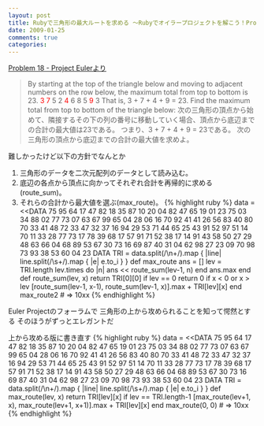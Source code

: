 ```yaml
---
layout: post
title: Rubyで三角形の最大ルートを求める ～Rubyでオイラープロジェクトを解こう！Problem18
date: 2009-01-25
comments: true
categories:
---
```



[Problem 18 - Project Eulerより](http://projecteuler.net/index.php?section=problems&id=18)
> 
> By starting at the top of the triangle below and moving to adjacent numbers on the row below, the maximum total from top to bottom is 23.
>        <span style="color:#FF0000;">3</span>
>      <span style="color:#FF0000;">7</span> 5
>    2 <span style="color:#FF0000;">4</span> 6
>  8 5 <span style="color:#FF0000;">9</span> 3
> That is, 3 + 7 + 4 + 9 = 23.
> Find the maximum total from top to bottom of the triangle below:
> 次の三角形の頂点から始めて、隣接するその下の列の番号に移動していく場合、頂点から底辺までの合計の最大値は23である。
> つまり、3 + 7 + 4 + 9 = 23である。
> 次の三角形の頂点から底辺までの合計の最大値を求めよ。


難しかったけど以下の方針でなんとか
1. 三角形のデータを二次元配列のデータとして読み込む。
1. 底辺の各点から頂点に向かってそれぞれ合計を再帰的に求める(route_sum)。
1. それらの合計から最大値を選ぶ(max_route)。
{% highlight ruby %}
data = <<DATA
75
95 64
17 47 82
18 35 87 10
20 04 82 47 65
19 01 23 75 03 34
88 02 77 73 07 63 67
99 65 04 28 06 16 70 92
41 41 26 56 83 40 80 70 33
41 48 72 33 47 32 37 16 94 29
53 71 44 65 25 43 91 52 97 51 14
70 11 33 28 77 73 17 78 39 68 17 57
91 71 52 38 17 14 91 43 58 50 27 29 48
63 66 04 68 89 53 67 30 73 16 69 87 40 31
04 62 98 27 23 09 70 98 73 93 38 53 60 04 23
DATA
 TRI = data.split(/\n+/).map { |line| line.split(/\s+/).map { |e| e.to_i } }
 def max_route
   ans = []
   lev = TRI.length
   lev.times do |n|
     ans << route_sum(lev-1, n)
   end
   ans.max
 end
 def route_sum(lev, x)
   return TRI[0][0] if lev == 0
   return 0 if x < 0 or x > lev
   [route_sum(lev-1, x-1), route_sum(lev-1, x)].max + TRI[lev][x]
 end
 max_route2 # => 10xx
{% endhighlight %}

Euler Projectのフォーラムで
三角形の上から攻められることを知って愕然とする
そのほうがずっとエレガントだ

上から攻める版に書き直す
{% highlight ruby %}
data = <<DATA
75
95 64
17 47 82
18 35 87 10
20 04 82 47 65
19 01 23 75 03 34
88 02 77 73 07 63 67
99 65 04 28 06 16 70 92
41 41 26 56 83 40 80 70 33
41 48 72 33 47 32 37 16 94 29
53 71 44 65 25 43 91 52 97 51 14
70 11 33 28 77 73 17 78 39 68 17 57
91 71 52 38 17 14 91 43 58 50 27 29 48
63 66 04 68 89 53 67 30 73 16 69 87 40 31
04 62 98 27 23 09 70 98 73 93 38 53 60 04 23
DATA
 TRI = data.split(/\n+/).map { |line| line.split(/\s+/).map { |e| e.to_i } }
 def max_route(lev, x)
   return TRI[lev][x] if lev == TRI.length-1
   [max_route(lev+1, x), max_route(lev+1, x+1)].max + TRI[lev][x]
 end
 max_route(0, 0) # => 10xx
{% endhighlight %}
